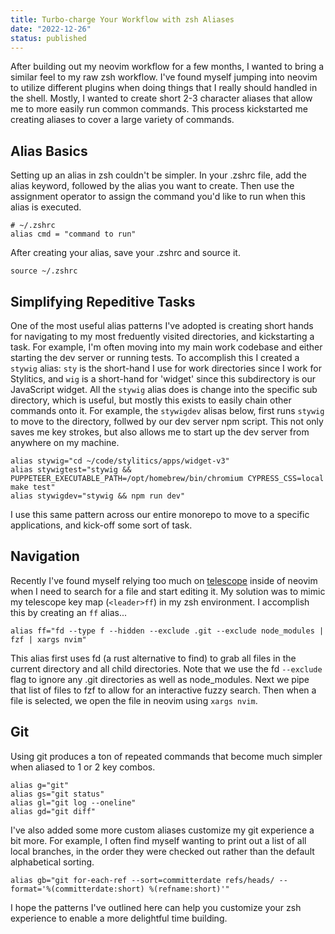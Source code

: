 ```yaml
---
title: Turbo-charge Your Workflow with zsh Aliases
date: "2022-12-26"
status: published
---
```


After building out my neovim workflow for a few months, I wanted to bring a similar feel to my raw zsh workflow. I've found myself jumping into neovim to utilize different plugins when doing things that I really should handled in the shell. Mostly, I wanted to create short 2-3 character aliases that allow me to more easily run common commands. This process kickstarted me creating aliases to cover a large variety of commands.

## Alias Basics

Setting up an alias in zsh couldn't be simpler. In your .zshrc file, add the alias keyword, followed by the alias you want to create. Then use the assignment operator to assign the command you'd like to run when this alias is executed.

```shell
# ~/.zshrc
alias cmd = "command to run" 
```

After creating your alias, save your .zshrc and source it.

```shell
source ~/.zshrc
```

## Simplifying Repeditive Tasks

One of the most useful alias patterns I've adopted is creating short hands for navigating to my most freduently visited directories, and kickstarting a task. For example, I'm often moving into my main work codebase and either starting the dev server or running tests. To accomplish this I created a `stywig` alias: `sty` is the short-hand I use for work directories since I work for Stylitics, and `wig` is a short-hand for 'widget' since this subdirectory is our JavaScript widget. All the `stywig` alias does is change into the specific sub directory, which is useful, but mostly this exists to easily chain other commands onto it. For example, the `stywigdev` alisas below, first runs `stywig` to move to the directory, follwed by our dev server npm script. This not only saves me key strokes, but also allows me to start up the dev server from anywhere on my machine. 

```shell
alias stywig="cd ~/code/stylitics/apps/widget-v3"
alias stywigtest="stywig && PUPPETEER_EXECUTABLE_PATH=/opt/homebrew/bin/chromium CYPRESS_CSS=local make test"
alias stywigdev="stywig && npm run dev"
```

I use this same pattern across our entire monorepo to move to a specific applications, and kick-off some sort of task.

## Navigation

Recently I've found myself relying too much on [telescope](https://github.com/nvim-telescope/telescope.nvim) inside of neovim when I need to search for a file and start editing it. My solution was to mimic my telescope key map (`<leader>ff`) in my zsh environment. I accomplish this by creating an `ff` alias...

```shell
alias ff="fd --type f --hidden --exclude .git --exclude node_modules | fzf | xargs nvim"
```

This alias first uses fd (a rust alternative to find) to grab all files in the current directory and all child directories. Note that we use the fd `--exclude` flag to ignore any .git directories as well as node_modules. Next we pipe that list of files to fzf to allow for an interactive fuzzy search. Then when a file is selected, we open the file in neovim using `xargs nvim`.   

## Git

Using git produces a ton of repeated commands that become much simpler when aliased to 1 or 2 key combos.

```shell
alias g="git"
alias gs="git status"
alias gl="git log --oneline"
alias gd="git diff"
```

I've also added some more custom aliases customize my git experience a bit more. For example, I often find myself wanting to print out a list of all local branches, in the order they were checked out rather than the default alphabetical sorting. 

```shell
alias gb="git for-each-ref --sort=committerdate refs/heads/ --format='%(committerdate:short) %(refname:short)'"
```

I hope the patterns I've outlined here can help you customize your zsh experience to enable a more delightful time building.
